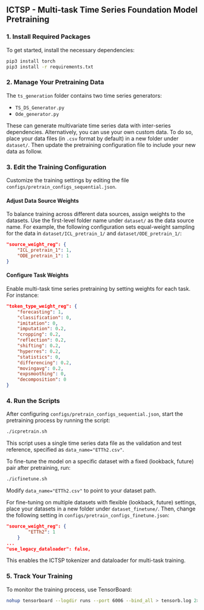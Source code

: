 ## ICTSP - Multi-task Time Series Foundation Model Pretraining

### 1. Install Required Packages

To get started, install the necessary dependencies:

```bash
pip3 install torch
pip3 install -r requirements.txt
```

### 2. Manage Your Pretraining Data

The `ts_generation` folder contains two time series generators:

- `TS_DS_Generator.py`
- `Ode_generator.py`

These can generate multivariate time series data with inter-series dependencies. Alternatively, you can use your own custom data. To do so, place your data files (in `.csv` format by default) in a new folder under `dataset/`. Then update the pretraining configuration file to include your new data as follow.

### 3. Edit the Training Configuration

Customize the training settings by editing the file `configs/pretrain_configs_sequential.json`.

#### Adjust Data Source Weights

To balance training across different data sources, assign weights to the datasets. Use the first-level folder name under `dataset/` as the data source name. For example, the following configuration sets equal-weight sampling for the data in `dataset/ICL_pretrain_1/` and `dataset/ODE_pretrain_1/`:

```json
"source_weight_reg": {
    "ICL_pretrain_1": 1,
    "ODE_pretrain_1": 1
}
```

#### Configure Task Weights

Enable multi-task time series pretraining by setting weights for each task. For instance:

```json
"token_type_weight_reg": {
    "forecasting": 1,
    "classification": 0,
    "imitation": 0,
    "imputation": 0.2,
    "cropping": 0.2,
    "reflection": 0.2,
    "shifting": 0.2,
    "hyperres": 0.2,
    "statistics": 0,
    "differencing": 0.2,
    "movingavg": 0.2,
    "expsmoothing": 0,
    "decomposition": 0
}
```

### 4. Run the Scripts

After configuring `configs/pretrain_configs_sequential.json`, start the pretraining process by running the script:

```bash
./icpretrain.sh
```

This script uses a single time series data file as the validation and test reference, specified as `data_name="ETTh2.csv"`.

To fine-tune the model on a specific dataset with a fixed (lookback, future) pair after pretraining, run:

```bash
./icfinetune.sh
```

Modify `data_name="ETTh2.csv"` to point to your dataset path.

For fine-tuning on multiple datasets with flexible (lookback, future) settings, place your datasets in a new folder under `dataset_finetune/`. Then, change the following setting in `configs/pretrain_configs_finetune.json`:

```json
"source_weight_reg": {
        "ETTh2": 1
    }
...
"use_legacy_dataloader": false,
```

This enables the ICTSP tokenizer and dataloader for multi-task training.

### 5. Track Your Training

To monitor the training process, use TensorBoard:

```bash
nohup tensorboard --logdir runs --port 6006 --bind_all > tensorb.log 2>&1 &
```


